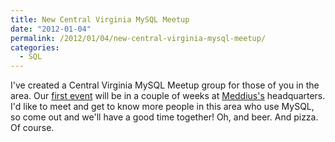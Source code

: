 ```yaml
---
title: New Central Virginia MySQL Meetup
date: "2012-01-04"
permalink: /2012/01/04/new-central-virginia-mysql-meetup/
categories:
  - SQL
---
```

I've created a Central Virginia MySQL Meetup group for those of you in the area. Our [first event][1] will be in a couple of weeks at [Meddius's][2] headquarters. I'd like to meet and get to know more people in this area who use MySQL, so come out and we'll have a good time together! Oh, and beer. And pizza. Of course.

 [1]: http://www.meetup.com/Central-Virginia-MySQL-Meetup/events/46623002/
 [2]: http://www.meddius.com/
